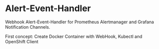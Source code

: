 # Alert-Event-Handler
Webhook Alert-Event-Handler for Prometheus Alertmanager and Grafana Notification Channels.

First concept: 
Create Docker Container with WebHook, Kubectl and OpenShift Client 
